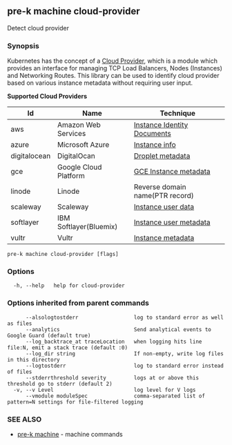 ## pre-k machine cloud-provider

Detect cloud provider

### Synopsis



Kubernetes has the concept of a [Cloud Provider](https://kubernetes.io/docs/getting-started-guides/scratch/#cloud-provider),
which is a module which provides an interface for managing TCP Load Balancers, Nodes (Instances) and Networking Routes.
This library can be used to identify cloud provider based on various instance metadata without requiring user input.

**Supported Cloud Providers**

| Id          | Name                  | Technique                                                                                                          |
|-------------|-----------------------|--------------------------------------------------------------------------------------------------------------------|
|aws          | Amazon Web Services   | [Instance Identity Documents](http://docs.aws.amazon.com/AWSEC2/latest/UserGuide/instance-identity-documents.html) |
|azure        | Microsoft Azure       | [Instance info](https://azure.microsoft.com/en-us/blog/what-just-happened-to-my-vm-in-vm-metadata-service/) |
|digitalocean | DigitalOcan           | [Droplet metadata](https://developers.digitalocean.com/documentation/metadata/#metadata-in-json) |
|gce          | Google Cloud Platform | [GCE Instance metadata](https://cloud.google.com/compute/docs/storing-retrieving-metadata#endpoints) |
|linode       | Linode                | Reverse domain name(PTR record) |
|scaleway     | Scaleway              | [Instance user data](https://github.com/scaleway/initrd/issues/84) |
|softlayer    | IBM Softlayer(Bluemix)| [Instance user metadata](https://github.com/bodenr/cci/wiki/SL-user-metadata) |
|vultr        | Vultr                 | [Instance metadata](https://www.vultr.com/metadata/) |


```
pre-k machine cloud-provider [flags]
```

### Options

```
  -h, --help   help for cloud-provider
```

### Options inherited from parent commands

```
      --alsologtostderr                  log to standard error as well as files
      --analytics                        Send analytical events to Google Guard (default true)
      --log_backtrace_at traceLocation   when logging hits line file:N, emit a stack trace (default :0)
      --log_dir string                   If non-empty, write log files in this directory
      --logtostderr                      log to standard error instead of files
      --stderrthreshold severity         logs at or above this threshold go to stderr (default 2)
  -v, --v Level                          log level for V logs
      --vmodule moduleSpec               comma-separated list of pattern=N settings for file-filtered logging
```

### SEE ALSO
* [pre-k machine](pre-k_machine.md)	 - machine commands

